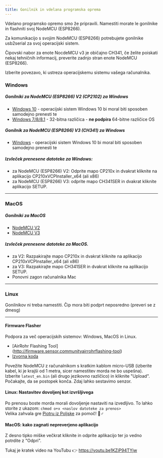 ```yaml
---
title: Gonilnik in vdelana programska oprema
---
```


Vdelano programsko opremo smo že pripravili. Namestiti morate le gonilnike in flashniti svoj NodeMCU (ESP8266).

Za komunikacijo s svojim NodeMCU (ESP8266) potrebujete gonilnike usb2serial za svoj operacijski sistem.

Čipovski nabor za enote NocdeMCU v3 je običajno CH341, če želite poiskati nekaj tehničnih informacij, preverite zadnjo stran enote NodeMCU (ESP8266).

Izberite povezavo, ki ustreza operacijskemu sistemu vašega računalnika.

### Windows

##### Gonilniki za NodeMCU (ESP8266) V2 (CP2102) za Windows
* [Windows 10](https://www.silabs.com/documents/public/software/CP210x_Universal_Windows_Driver.zip) - operacijski sistem Windows 10 bi moral biti sposoben samodejno prenesti te
* [Windows 7/8/8.1](https://www.silabs.com/documents/public/software/CP210x_Windows_Drivers.zip) - 32-bitna različica - **ne podpira** 64-bitne različice OS

##### Gonilnik za NodeMCU (ESP8266) V3 (CH341) za Windows
* [Windows](http://www.wch.cn/downloads/file/5.html) - operacijski sistem Windows 10 bi moral biti sposoben samodejno prenesti te

##### Izvleček prenesene datoteke za Windows:
* za NodeMCU (ESP8266) V2: Odprite mapo CP210x in dvakrat kliknite na aplikacijo CP210xVCPInstaller_x64 (ali x86)
* za NodeMCU (ESP8266) V3: odprite mapo CH341SER in dvakrat kliknite aplikacijo SETUP.

---

### MacOS

##### Gonilniki za MacOS
* [NodeMCU V2](https://www.silabs.comdocumentspublicsoftwareMac_OSX_VCP_Driver.zip )
* [NodeMCU V3](http://www.wch.cn/downloads/file/178.html)

##### Izvleček prenesene datoteke za MacOS.
* za V2: Razpakirajte mapo CP210x in dvakrat kliknite na aplikacijo CP210xVCPInstaller_x64 (ali x86)
* za V3: Razpakirajte mapo CH341SER in dvakrat kliknite na aplikacijo SETUP.
* Ponovni zagon računalnika Mac

---

### Linux
Gonilnikov ni treba namestiti. Čip mora biti podprt neposredno (preveri se z dmesg)

---
#### Firmware Flasher
Podpora za več operacijskih sistemov: Windows, MacOS in Linux.

* [AirRohr Flashing Tool] (http://firmware.sensor.communityairrohrflashing-tool)
* [Izvorna koda](https://github.com/opendata-stuttgart/airrohr-firmware-flasher)

Povežite NodeMCU z računalnikom s kratkim kablom micro-USB (izberite kabel, ki je krajši od 1 metra, sicer namestitev morda ne bo uspešna). Izberite `latest_en.bin` (ali drugo jezikovno različico) in kliknite "Upload".
Počakajte, da se postopek konča. Zdaj lahko sestavimo senzor.

#### Linux: Nastavitev dovoljenj kot izvršljivega
Po prenosu boste morda morali dovoljenje nastaviti na izvedljivo. To lahko storite z ukazom: `chmod o+x <naslov datoteke za prenos>`
<br>
Velika zahvala gre [Piotru iz Poljske](https://dropbox.inf.re) za pomoč! 🙋♂️

#### MacOS: kako zagnati nepreverjeno aplikacijo
Z desno tipko miške večkrat kliknite in odprite aplikacijo ter jo vedno potrdite z "Odpri".

Tukaj je kratek video na YouTubu 👉 https://youtu.be1KZiP94TYjw




